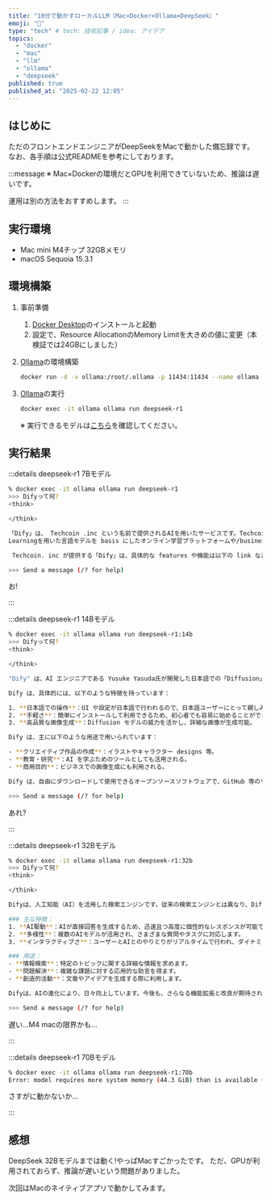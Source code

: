 ```yaml
---
title: "10分で動かすローカルLLM（Mac×Docker×Ollama×DeepSeek）"
emoji: "🐷"
type: "tech" # tech: 技術記事 / idea: アイデア
topics:
  - "docker"
  - "mac"
  - "llm"
  - "ollama"
  - "deepseek"
published: true
published_at: "2025-02-22 12:05"
---
```


## はじめに

ただのフロントエンドエンジニアがDeepSeekをMacで動かした備忘録です。
なお、各手順は公式READMEを参考にしております。

:::message
※ Mac×Dockerの環境だとGPUを利用できていないため、推論は遅いです。

運用は別の方法をおすすめします。
:::

## 実行環境

- Mac mini M4チップ 32GBメモリ
- macOS Sequoia 15.3.1

## 環境構築

1. 事前準備

   1. [Docker Desktop](https://www.docker.com/ja-jp/)のインストールと起動
   1. 設定で、Resource AllocationのMemory Limitを大きめの値に変更（本検証では24GBにしました）

1. [Ollama](https://github.com/ollama/ollama)の環境構築

   ```bash
   docker run -d -v ollama:/root/.ollama -p 11434:11434 --name ollama ollama/ollama
   ```

1. [Ollama](https://github.com/ollama/ollama)の実行

   ```bash
   docker exec -it ollama ollama run deepseek-r1
   ```

   ※ 実行できるモデルは[こちら](https://ollama.com/search)を確認してください。

## 実行結果

:::details deepseek-r1 7Bモデル

```bash
% docker exec -it ollama ollama run deepseek-r1
>>> Difyって何?
<think>

</think>

「Dify」は、 Techcoin .inc という名前で提供されるAIを用いたサービスです。Techcoin..inc は、AIを活用した多様なツールやサービスを提供している seemot が主な業界です。具体的に「Dify」は、Deep
Learningを用いた言語モデルを basis にしたオンライン学習プラットフォームや/businesS プLATFORM  someway service 等各种AIを活用したサービス似乎是です。

 Techcoin. inc が提供する「Dify」は、具体的な features や機能は以下の link などを参考に最好です。

>>> Send a message (/? for help)
```

お!

:::

:::details deepseek-r1 14Bモデル

```bash
% docker exec -it ollama ollama run deepseek-r1:14b
>>> Difyって何?
<think>

</think>

"Dify" は、AI エンジニアである Yusuke Yasuda氏が開発した日本語での「Diffusion」を活用した画像生成モデルです。 Diffusion モデルは、ノイズ（雑音）から徐々に信号を取り出すことで、高品質な画像を生成する手法です。

Dify は、具体的には、以下のような特徴を持っています：

1. **日本語での操作**：UI や設定が日本語で行われるので、日本語ユーザーにとって親しみやすい。
2. **手軽さ**：簡単にインストールして利用できるため、初心者でも容易に始めることができる。
3. **高品質な画像生成**：Diffusion モデルの威力を活かし、詳細な画像が生成可能。

Dify は、主に以下のような用途で用いられています：

- **クリエイティブ作品の作成**：イラストやキャラクター designs 等。
- **教育・研究**：AI を学ぶためのツールとしても活用される。
- **商用目的**：ビジネスでの画像生成にも利用される。

Dify は、自由にダウンロードして使用できるオープンソースソフトウェアで、GitHub 等のリポジトリから入手可能です。

>>> Send a message (/? for help)
```

あれ?

:::

:::details deepseek-r1 32Bモデル

```bash
% docker exec -it ollama ollama run deepseek-r1:32b
>>> Difyって何?
<think>

</think>

Difyは、人工知能（AI）を活用した検索エンジンです。従来の検索エンジンとは異なり、Difyはユーザーが入力する質問や命令に対し、AIが直接応答します。この機能により、ユーザーはより具体的で個人化された情報を得ることができます。

### 主な特徴：
1. **AI駆動**：AIが直接回答を生成するため、迅速且つ高度に個性的なレスポンスが可能です。
2. **多様性**：複数のAIモデルが活用され、さまざまな質問やタスクに対応します。
3. **インタラクティブさ**：ユーザーとAIとのやりとりがリアルタイムで行われ、ダイナミックに調整可能です。

### 用途：
- **情報検索**：特定のトピックに関する詳細な情報を求めます。
- **問題解決**：複雑な課題に対する応用的な助言を得ます。
- **創造的活動**：文章やアイデアを生成する際に利用します。

Difyは、AIの進化により、日々向上しています。今後も、さらなる機能拡張と改良が期待されています。

>>> Send a message (/? for help)
```

遅い...M4 macの限界かも...

:::

:::details deepseek-r1 70Bモデル

```bash
% docker exec -it ollama ollama run deepseek-r1:70b
Error: model requires more system memory (44.3 GiB) than is available (23.6 GiB)
```

さすがに動かないか...

:::

## 感想

DeepSeek 32Bモデルまでは動く!やっぱMacすごかったです。
ただ、GPUが利用されておらず、推論が遅いという問題がありました。

次回はMacのネイティブアプリで動かしてみます。
